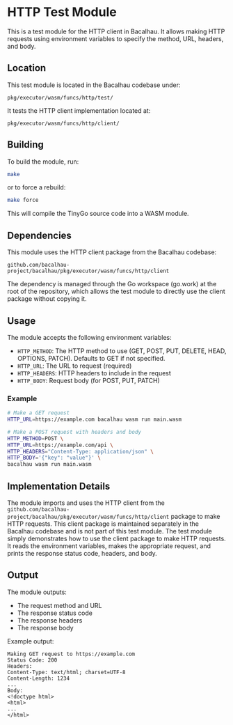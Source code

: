 # HTTP Test Module

This is a test module for the HTTP client in Bacalhau. It allows making HTTP requests using environment variables to specify the method, URL, headers, and body.

## Location

This test module is located in the Bacalhau codebase under:

```
pkg/executor/wasm/funcs/http/test/
```

It tests the HTTP client implementation located at:

```
pkg/executor/wasm/funcs/http/client/
```

## Building

To build the module, run:

```bash
make
```

or to force a rebuild:

```bash
make force
```

This will compile the TinyGo source code into a WASM module.

## Dependencies

This module uses the HTTP client package from the Bacalhau codebase:

```
github.com/bacalhau-project/bacalhau/pkg/executor/wasm/funcs/http/client
```

The dependency is managed through the Go workspace (go.work) at the root of the repository, which allows the test module to directly use the client package without copying it.

## Usage

The module accepts the following environment variables:

- `HTTP_METHOD`: The HTTP method to use (GET, POST, PUT, DELETE, HEAD, OPTIONS, PATCH). Defaults to GET if not specified.
- `HTTP_URL`: The URL to request (required)
- `HTTP_HEADERS`: HTTP headers to include in the request
- `HTTP_BODY`: Request body (for POST, PUT, PATCH)

### Example

```bash
# Make a GET request
HTTP_URL=https://example.com bacalhau wasm run main.wasm

# Make a POST request with headers and body
HTTP_METHOD=POST \
HTTP_URL=https://example.com/api \
HTTP_HEADERS="Content-Type: application/json" \
HTTP_BODY='{"key": "value"}' \
bacalhau wasm run main.wasm
```

## Implementation Details

The module imports and uses the HTTP client from the `github.com/bacalhau-project/bacalhau/pkg/executor/wasm/funcs/http/client` package to make HTTP requests. This client package is maintained separately in the Bacalhau codebase and is not part of this test module. The test module simply demonstrates how to use the client package to make HTTP requests. It reads the environment variables, makes the appropriate request, and prints the response status code, headers, and body.

## Output

The module outputs:

- The request method and URL
- The response status code
- The response headers
- The response body

Example output:

```
Making GET request to https://example.com
Status Code: 200
Headers:
Content-Type: text/html; charset=UTF-8
Content-Length: 1234
...
Body:
<!doctype html>
<html>
...
</html>
```
